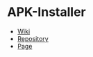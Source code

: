 # APK-Installer
- [Wiki](http://github.com/moton-03/APK-Installer/wiki)
- [Repository](http://github.com/moton-03/APK-Installer)
- [Page](https://moton-03.github.io/APK-Installer)
